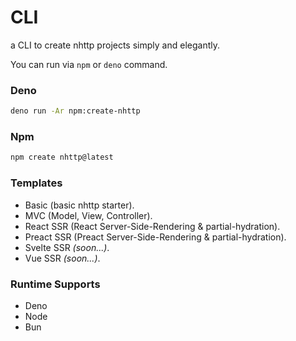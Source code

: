 # CLI

a CLI to create nhttp projects simply and elegantly.

You can run via `npm` or `deno` command.

### Deno

```bash
deno run -Ar npm:create-nhttp
```

### Npm

```bash
npm create nhttp@latest
```

### Templates

- Basic (basic nhttp starter).
- MVC (Model, View, Controller).
- React SSR (React Server-Side-Rendering & partial-hydration).
- Preact SSR (Preact Server-Side-Rendering & partial-hydration).
- Svelte SSR <i>(soon...)</i>.
- Vue SSR <i>(soon...)</i>.

### Runtime Supports
- Deno
- Node
- Bun
